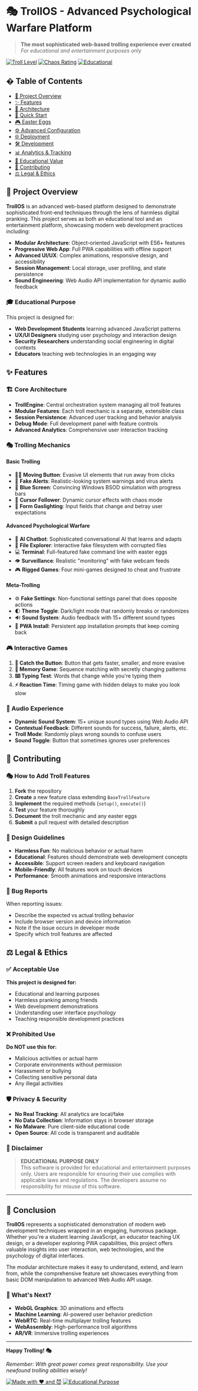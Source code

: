 # 🎭 TrollOS - Advanced Psychological Warfare Platform

> **The most sophisticated web-based trolling experience ever created**  
> *For educational and entertainment purposes only*

[![Troll Level](https://img.shields.io/badge/Troll%20Level-MAXIMUM-red?style=for-the-badge&logo=devil)](https://trollos.net)
[![Chaos Rating](https://img.shields.io/badge/Chaos%20Rating-💯-orange?style=for-the-badge)](https://github.com/trollos)
[![Educational](https://img.shields.io/badge/Educational-✅-green?style=for-the-badge)](https://github.com/trollos)

## � Table of Contents

- [🎯 Project Overview](#-project-overview)
- [✨ Features](#-features)  
- [🧠 Architecture](#-architecture)
- [🚀 Quick Start](#-quick-start)
- [🎮 Easter Eggs](#-easter-eggs)
- [⚙️ Advanced Configuration](#️-advanced-configuration)
- [🌐 Deployment](#-deployment)
- [🛠️ Development](#️-development)
- [📊 Analytics & Tracking](#-analytics--tracking)
- [🎯 Educational Value](#-educational-value)
- [🤝 Contributing](#-contributing)
- [⚖️ Legal & Ethics](#️-legal--ethics)

## 🎯 Project Overview

**TrollOS** is an advanced web-based platform designed to demonstrate sophisticated front-end techniques through the lens of harmless digital pranking. This project serves as both an educational tool and an entertainment platform, showcasing modern web development practices including:

- **Modular Architecture**: Object-oriented JavaScript with ES6+ features
- **Progressive Web App**: Full PWA capabilities with offline support
- **Advanced UI/UX**: Complex animations, responsive design, and accessibility
- **Session Management**: Local storage, user profiling, and state persistence
- **Sound Engineering**: Web Audio API implementation for dynamic audio feedback

### 🎓 Educational Purpose

This project is designed for:
- **Web Development Students** learning advanced JavaScript patterns
- **UX/UI Designers** studying user psychology and interaction design
- **Security Researchers** understanding social engineering in digital contexts
- **Educators** teaching web technologies in an engaging way

## ✨ Features

### 🏗️ Core Architecture
- **TrollEngine**: Central orchestration system managing all troll features
- **Modular Features**: Each troll mechanic is a separate, extensible class
- **Session Persistence**: Advanced user tracking and behavior analysis
- **Debug Mode**: Full development panel with feature controls
- **Advanced Analytics**: Comprehensive user interaction tracking

### 🎭 Trolling Mechanics

#### **Basic Trolling**
- 🏃‍♂️ **Moving Button**: Evasive UI elements that run away from clicks
- 🚨 **Fake Alerts**: Realistic-looking system warnings and virus alerts
- 💙 **Blue Screen**: Convincing Windows BSOD simulation with progress bars
- 👻 **Cursor Follower**: Dynamic cursor effects with chaos mode
- 🎯 **Form Gaslighting**: Input fields that change and betray user expectations

#### **Advanced Psychological Warfare**
- 🤖 **AI Chatbot**: Sophisticated conversational AI that learns and adapts
- 📁 **File Explorer**: Interactive fake filesystem with corrupted files  
- 💻 **Terminal**: Full-featured fake command line with easter eggs
- 👁️ **Surveillance**: Realistic "monitoring" with fake webcam feeds
- 🎮 **Rigged Games**: Four mini-games designed to cheat and frustrate

#### **Meta-Trolling**
- ⚙️ **Fake Settings**: Non-functional settings panel that does opposite actions
- 🌓 **Theme Toggle**: Dark/light mode that randomly breaks or randomizes
- 🔊 **Sound System**: Audio feedback with 15+ different sound types
- 📱 **PWA Install**: Persistent app installation prompts that keep coming back

### 🎮 Interactive Games

1. **🎯 Catch the Button**: Button that gets faster, smaller, and more evasive
2. **🧠 Memory Game**: Sequence matching with secretly changing patterns  
3. **⌨️ Typing Test**: Words that change while you're typing them
4. **⚡ Reaction Time**: Timing game with hidden delays to make you look slow

### 🎵 Audio Experience

- **Dynamic Sound System**: 15+ unique sound types using Web Audio API
- **Contextual Feedback**: Different sounds for success, failure, alerts, etc.
- **Troll Mode**: Randomly plays wrong sounds to confuse users
- **Sound Toggle**: Button that sometimes ignores user preferences

## 🤝 Contributing

### 🎭 How to Add Troll Features

1. **Fork** the repository
2. **Create** a new feature class extending `BaseTrollFeature`
3. **Implement** the required methods (`setup()`, `execute()`)  
4. **Test** your feature thoroughly
5. **Document** the troll mechanic and any easter eggs
6. **Submit** a pull request with detailed description

### 🎨 Design Guidelines

- **Harmless Fun**: No malicious behavior or actual harm
- **Educational**: Features should demonstrate web development concepts
- **Accessible**: Support screen readers and keyboard navigation
- **Mobile-Friendly**: All features work on touch devices
- **Performance**: Smooth animations and responsive interactions

### 🐛 Bug Reports

When reporting issues:
- Describe the expected vs actual trolling behavior
- Include browser version and device information
- Note if the issue occurs in developer mode
- Specify which troll features are affected

## ⚖️ Legal & Ethics

### ✅ Acceptable Use

**This project is designed for:**
- Educational and learning purposes
- Harmless pranking among friends
- Web development demonstrations
- Understanding user interface psychology
- Teaching responsible development practices

### ❌ Prohibited Use

**Do NOT use this for:**
- Malicious activities or actual harm
- Corporate environments without permission  
- Harassment or bullying
- Collecting sensitive personal data
- Any illegal activities

### 🛡️ Privacy & Security

- **No Real Tracking**: All analytics are local/fake
- **No Data Collection**: Information stays in browser storage
- **No Malware**: Pure client-side educational code
- **Open Source**: All code is transparent and auditable

### 📜 Disclaimer

> **EDUCATIONAL PURPOSE ONLY**  
> This software is provided for educational and entertainment purposes only. Users are responsible for ensuring their use complies with applicable laws and regulations. The developers assume no responsibility for misuse of this software.

---

## 🎉 Conclusion

**TrollOS** represents a sophisticated demonstration of modern web development techniques wrapped in an engaging, humorous package. Whether you're a student learning JavaScript, an educator teaching UX design, or a developer exploring PWA capabilities, this project offers valuable insights into user interaction, web technologies, and the psychology of digital interfaces.

The modular architecture makes it easy to understand, extend, and learn from, while the comprehensive feature set showcases everything from basic DOM manipulation to advanced Web Audio API usage.

### 🚀 What's Next?

- **WebGL Graphics**: 3D animations and effects
- **Machine Learning**: AI-powered user behavior prediction  
- **WebRTC**: Real-time multiplayer trolling features
- **WebAssembly**: High-performance troll algorithms
- **AR/VR**: Immersive trolling experiences

---

**Happy Trolling! 🎭**

*Remember: With great power comes great responsibility. Use your newfound trolling abilities wisely!*

[![Made with ❤️ and 😈](https://img.shields.io/badge/Made%20with-❤️%20and%20😈-red?style=for-the-badge)](https://trollos.net)
[![Educational Purpose](https://img.shields.io/badge/Educational-Purpose%20Only-green?style=for-the-badge)](https://github.com/trollos)
